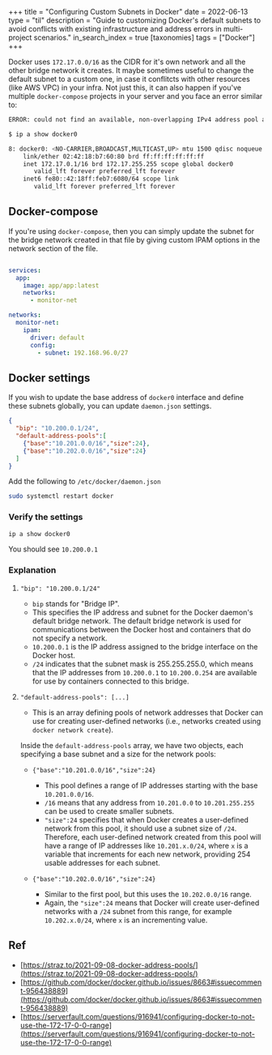 +++
title = "Configuring Custom Subnets in Docker"
date = 2022-06-13
type = "til"
description = "Guide to customizing Docker's default subnets to avoid conflicts with existing infrastructure and address errors in multi-project scenarios."
in_search_index = true
[taxonomies]
tags = ["Docker"]
+++

Docker uses `172.17.0.0/16` as the CIDR for it's own network and all the other bridge network it creates. It maybe sometimes useful to change the default subnet to a custom one, in case it conflitcts with other resources (like AWS VPC) in your infra.
Not just this, it can also happen if you've multiple `docker-compose` projects in your server and you face an error similar to:

```bash
ERROR: could not find an available, non-overlapping IPv4 address pool among the defaults to assign to the network
```


```bash
$ ip a show docker0

8: docker0: <NO-CARRIER,BROADCAST,MULTICAST,UP> mtu 1500 qdisc noqueue state DOWN group default
    link/ether 02:42:18:b7:60:80 brd ff:ff:ff:ff:ff:ff
    inet 172.17.0.1/16 brd 172.17.255.255 scope global docker0
       valid_lft forever preferred_lft forever
    inet6 fe80::42:18ff:feb7:6080/64 scope link
       valid_lft forever preferred_lft forever
```

## Docker-compose
If you're using `docker-compose`, then you can simply update the subnet for the bridge network created in that file by giving custom IPAM options in the network section of the file.

```yml

services:
  app:
    image: app/app:latest
    networks:
      - monitor-net

networks:
  monitor-net:
    ipam:
      driver: default
      config:
        - subnet: 192.168.96.0/27
```

## Docker settings

If you wish to update the base address of `docker0` interface and define these subnets globally, you can update `daemon.json` settings.

```json
{
  "bip": "10.200.0.1/24",
  "default-address-pools":[
    {"base":"10.201.0.0/16","size":24},
    {"base":"10.202.0.0/16","size":24}
  ]
}
```

Add the following to `/etc/docker/daemon.json`

```bash
sudo systemctl restart docker
```

### Verify the settings

```bash
ip a show docker0
```

You should see `10.200.0.1`

### Explanation

1. `"bip": "10.200.0.1/24"`
   - `bip` stands for "Bridge IP".
   - This specifies the IP address and subnet for the Docker daemon's default bridge network. The default bridge network is used for communications between the Docker host and containers that do not specify a network.
   - `10.200.0.1` is the IP address assigned to the bridge interface on the Docker host.
   - `/24` indicates that the subnet mask is 255.255.255.0, which means that the IP addresses from `10.200.0.1` to `10.200.0.254` are available for use by containers connected to this bridge.

2. `"default-address-pools": [...]`
   - This is an array defining pools of network addresses that Docker can use for creating user-defined networks (i.e., networks created using `docker network create`).

   Inside the `default-address-pools` array, we have two objects, each specifying a base subnet and a size for the network pools:

   - `{"base":"10.201.0.0/16","size":24}`
     - This pool defines a range of IP addresses starting with the base `10.201.0.0/16`.
     - `/16` means that any address from `10.201.0.0` to `10.201.255.255` can be used to create smaller subnets.
     - `"size":24` specifies that when Docker creates a user-defined network from this pool, it should use a subnet size of `/24`. Therefore, each user-defined network created from this pool will have a range of IP addresses like `10.201.x.0/24`, where `x` is a variable that increments for each new network, providing 254 usable addresses for each subnet.

   - `{"base":"10.202.0.0/16","size":24}`
     - Similar to the first pool, but this uses the `10.202.0.0/16` range.
     - Again, the `"size":24` means that Docker will create user-defined networks with a `/24` subnet from this range, for example `10.202.x.0/24`, where `x` is an incrementing value.

## Ref
- [https://straz.to/2021-09-08-docker-address-pools/](https://straz.to/2021-09-08-docker-address-pools/)
- [https://github.com/docker/docker.github.io/issues/8663#issuecomment-956438889](https://github.com/docker/docker.github.io/issues/8663#issuecomment-956438889)
- [https://serverfault.com/questions/916941/configuring-docker-to-not-use-the-172-17-0-0-range](https://serverfault.com/questions/916941/configuring-docker-to-not-use-the-172-17-0-0-range)

